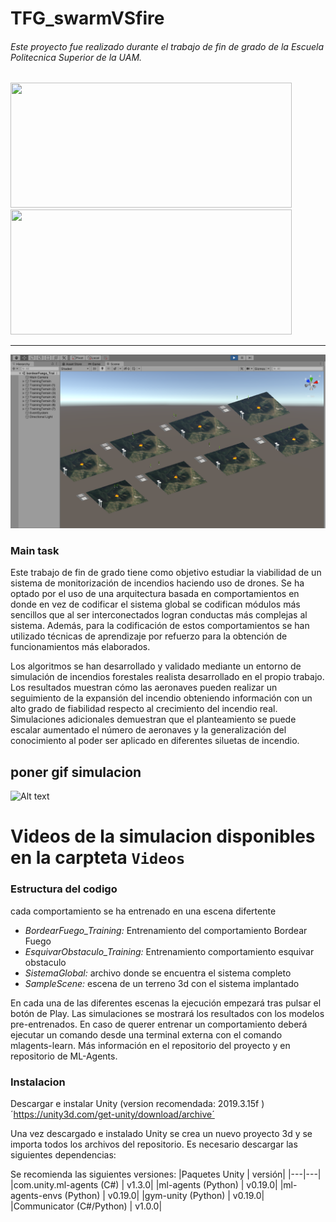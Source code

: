 # TFG_swarmVSfire

###### Este proyecto fue realizado durante el trabajo de fin de grado de la Escuela Politecnica Superior de la UAM.
<img src="https://www.uam.es/EPS/imagen/1242659838616/logo2.jpg" width="450" height="200">
<img src="https://www.tecnigap.com/wp-content/uploads/2019/11/logo-uam.jpg" width="450" height="200">

___

![Alt text](/Photos/UnityTraining.png)
### Main task

Este trabajo de fin de grado tiene como objetivo estudiar la viabilidad de un sistema de monitorización de incendios haciendo uso de drones. Se ha optado por el uso de una arquitectura basada en comportamientos en donde en vez de codificar el sistema global se codifican módulos más sencillos que al ser interconectados logran conductas más complejas al sistema. Además, para la codificación de estos comportamientos se han utilizado técnicas de aprendizaje por refuerzo para la obtención de funcionamientos más elaborados.

Los algoritmos se han desarrollado y validado mediante un entorno de simulación de incendios forestales realista desarrollado en el propio trabajo. Los resultados muestran cómo las aeronaves pueden realizar un seguimiento de la expansión del incendio obteniendo información con un alto grado de fiabilidad respecto al crecimiento del incendio real. Simulaciones adicionales demuestran que el planteamiento se puede escalar aumentado el número de aeronaves y la generalización del conocimiento al poder ser aplicado en diferentes siluetas de incendio.


## poner gif simulacion
![Alt text](https://media.giphy.com/media/l41lUJ1YoZB1lHVPG/giphy.gif)

# Videos de la simulacion disponibles en la carpteta `Videos`

### Estructura del codigo

cada comportamiento se ha entrenado en una escena difertente 
- *BordearFuego_Training:* Entrenamiento del comportamiento Bordear Fuego
- *EsquivarObstaculo_Training:* Entrenamiento comportamiento esquivar obstaculo
- *SistemaGlobal:* archivo donde se encuentra el sistema completo
- *SampleScene:* escena de un terreno 3d con el sistema implantado

En cada una de las diferentes escenas la ejecución empezará tras pulsar el botón de Play. Las simulaciones se mostrará los resultados con los modelos pre-entrenados. En caso de querer entrenar un comportamiento deberá ejecutar un comando desde una terminal externa con el comando mlagents-learn. Más información en el repositorio del proyecto y en repositorio de ML-Agents.

### Instalacion
Descargar e instalar Unity (version recomendada: 2019.3.15f )
´https://unity3d.com/get-unity/download/archive´

Una vez descargado e instalado Unity se crea un nuevo proyecto 3d y se importa todos los archivos del repositorio.
Es necesario descargar las siguientes dependencias:

Se recomienda las siguientes versiones:
|Paquetes Unity |	versión|
|---|---|
|com.unity.ml-agents (C#)	| v1.3.0|
|ml-agents (Python)	| v0.19.0|
|ml-agents-envs (Python)	 | v0.19.0|
|gym-unity (Python)	| v0.19.0|
|Communicator (C#/Python) |	v1.0.0|



